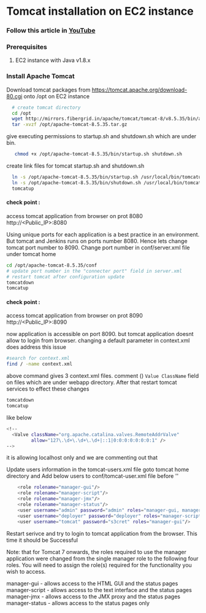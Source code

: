 # Tomcat installation on EC2 instance

### Follow this article in **[YouTube](https://www.youtube.com/watch?v=m21nFreFw8A)**
### Prerequisites
1. EC2 instance with Java v1.8.x 

### Install Apache Tomcat
Download tomcat packages from  https://tomcat.apache.org/download-80.cgi onto /opt on EC2 instance
```sh 
  # create tomcat directory
  cd /opt
  wget http://mirrors.fibergrid.in/apache/tomcat/tomcat-8/v8.5.35/bin/apache-tomcat-8.5.35.tar.gz
  tar -xvzf /opt/apache-tomcat-8.5.35.tar.gz
```
give executing permissions to startup.sh and shutdown.sh which are under bin. 
```sh
   chmod +x /opt/apache-tomcat-8.5.35/bin/startup.sh shutdown.sh
```

create link files for tomcat startup.sh and shutdown.sh 
```sh
  ln -s /opt/apache-tomcat-8.5.35/bin/startup.sh /usr/local/bin/tomcatup
  ln -s /opt/apache-tomcat-8.5.35/bin/shutdown.sh /usr/local/bin/tomcatdown
  tomcatup
```
#### check point :
access tomcat application from browser on prot 8080  
http://<Public_IP>:8080

Using unique ports for each application is a best practice in an environment. But tomcat and Jenkins runs on ports number 8080. Hence lets change tomcat port number to 8090. Change port number in conf/server.xml file under tomcat home
```sh
cd /opt/apache-tomcat-8.5.35/conf
# update port number in the "connecter port" field in server.xml
# restart tomcat after configuration update
tomcatdown
tomcatup
```
#### check point :
access tomcat application from browser on prot 8090  
http://<Public_IP>:8090

now application is accessible on port 8090. but tomcat application doesnt allow to login from browser. changing a default parameter in context.xml does address this issue
```sh
#search for context.xml
find / -name context.xml
```
above command gives 3 context.xml files. comment (<!-- & -->) `Value ClassName` field on files which are under webapp directory. 
After that restart tomcat services to effect these changes
```sh 
tomcatdown
tomcatup
```
like below 
```sh
<!--
  <Valve className="org.apache.catalina.valves.RemoteAddrValve"
         allow="127\.\d+\.\d+\.\d+|::1|0:0:0:0:0:0:0:1" />
-->
```
 it is allowing localhost only and we are commenting out that

Update users information in the tomcat-users.xml file
goto tomcat home directory and Add below users to conf/tomcat-user.xml file before '</tomcat-users>'
```sh
	<role rolename="manager-gui"/>
	<role rolename="manager-script"/>
	<role rolename="manager-jmx"/>
	<role rolename="manager-status"/>
	<user username="admin" password="admin" roles="manager-gui, manager-script, manager-jmx, manager-status"/>
	<user username="deployer" password="deployer" roles="manager-script"/>
	<user username="tomcat" password="s3cret" roles="manager-gui"/>
```
Restart serivce and try to login to tomcat application from the browser. This time it should be Successful

Note: that for Tomcat 7 onwards, the roles required to use the manager application were changed from the single manager role to the following four roles. You will need to assign the role(s) required for the functionality you wish to access.

manager-gui - allows access to the HTML GUI and the status pages
manager-script - allows access to the text interface and the status pages
manager-jmx - allows access to the JMX proxy and the status pages
manager-status - allows access to the status pages only
